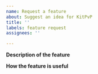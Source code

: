 ```yaml
---
name: Request a feature
about: Suggest an idea for KitPvP
title: ''
labels: feature request
assignees: ''

---
```


**Description of the feature**


**How the feature is useful**
